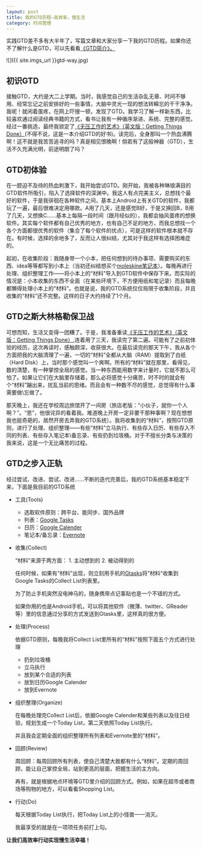 ```yaml
---
layout: post
title: 我的GTD历程—高效率，慢生活
category: 时间管理
---
```


实践GTD差不多有大半年了，写篇文章和大家分享一下我的GTD历程。如果你还不了解什么是GTD，可以先看看[《GTD简介》。](http://blog.freepanda.me/archives/12)

![]({{ site.imgs_url }}gtd-way.jpg)

## 初识GTD

接触GTD，大约是大二上学期。当时，我感觉自己的生活杂乱无章、时间不够用、经常忘记之前安排好的一些事情，大脑中灵光一现的想法转瞬忘的干干净净。我呢！就闲着蛋疼，在网上吓搜一顿，发现了GTD。我学习了解一样新东西，比较喜欢通过阅读经典书籍的方式，看书让我有一种循序渐进、系统、完整的感觉。经过一番挑选，最终我锁定了[《无压工作的艺术》（英文版：Getting Things Done）](http://book.douban.com/subject/4849382/)(不得不说，这是一本介绍GTD的好书)。读完后，全身那叫一个热血沸腾啊！这不就是我苦苦追寻的吗？真是相见恨晚啊！倘若有了这般神器（GTD），生活不久充满光明，前途明朗了吗？


## GTD初体验

在一腔迫不及待的热血刺激下，我开始尝试GTD。刚开始，我被各种琳琅满目的GTD软件所吸引，陷入了选择软件的深渊中。我这人有点完美主义，总想找个最好的软件，于是我徘徊在各种软件之间，基本上Android上有关GTD的软件，我都玩了一遍，最后很难决定用哪款。A用了几天，还是感觉B好，于是又换回B，B用了几天，又想换C......基本上每隔一段时间（跟月经似的），我都会抽风蛋疼的想换软件。其实每个软件都有自己优秀的地方，也有自己不足的地方，而我总想找一个各个方面都很优秀的软件（集合了每个软件的优点），可是这样的软件根本就不存在。有时候，选择的余地多了，反而让人很纠结，尤其对于我这样有选择困难症的。

起初，在收集阶段：我随身带一个小本，把任何想到的待办事项、需要购买的东西、idea等等都写到小本上（当初还纠结想买个[moleskine笔记本](http://www.moleskine.cn/)）。每晚再进行处理、组织整理工作——将小本上的“材料”导入到GTD软件中保存下来。而实际的情况是：小本收集的东西不全面（在某些环境下，不方便用纸和笔记录）而且每晚都懒得处理小本上的“材料”。也就是说，我的GTD系统仅仅局限于收集阶段，并且收集的“材料”还不完整。这样的日子大约持续了1个月。


## GTD之斯大林格勒保卫战

可想而知，生活又变得一团糟了。于是，我准备重读[《无压工作的艺术》（英文版：Getting Things Done）](http://book.douban.com/subject/4849382/),连着用了三天，我读完了第二遍。可能有了之前初体验的经历，这次再读时，感触颇深，收获很大。在最后读完的那天下午，我从各个方面把我的大脑清理了一遍，一切的“材料”全都从大脑（RAM）提取到了白纸（Hard Disk）上，当时那个感觉叫一个爽啊。所有的“材料”就在那里，看得见，数的清楚，有一种掌控全局的感觉。当一种东西能用数字来计量时，它就不那么可怕了。如果让它们在大脑里存储着，那么必将感觉十分痛苦，时不时的就会有个“材料”蹦出来，扰乱当前的思绪。而且会有一种数不尽的感觉，总觉得有什么事需要做\忘做了。

那天晚上，我还在学校周边旅馆开了一间房（旅店老版：“小伙子，就你一个人啊？”。“恩”，他很诧异的看着我。难道晚上开房一定非要干那种事啊？现在想想我也挺奇葩的，居然开房去弄我的GTD系统）。我将收集到的“材料”，按照GTD原则，进行了处理、组织整理——有些“材料”立马执行、有些存入日历、有些存入不同的列表、有些存入笔记本\备忘录、有些扔到垃圾桶。对于不擅长分类与决策的我来说，这是一个无比痛苦的过程。


## GTD之步入正轨

经过尝试、改进、尝试、改进......不断的迭代完善后，我的GTD系统基本稳定下来，下面是我目前的GTD系统


* 工具(Tools)

   * 选取软件原则：跨平台、能同步、国外品牌
   * 列表：[Google Tasks](https://mail.google.com/tasks/canvas)
   * 日历：[Google Calender](https://www.google.com/calendar/render)
   * 笔记本/备忘录：[Evernote](https://evernote.com)

* 收集(Collect)

  “材料”来源于两方面： 1. 主动想到的 2. 被动得到的

   任何时候，如果有“材料”出现，则立刻用手机的[Gtasks](https://play.google.com/store/apps/details?id=org.dayup.gtask)将”材料“收集到Google Tasks的Collect List列表里。

   为了防止手机突然没电神马的，随身携带点记事贴也是一个不错的方式。

   如果你用的也是Android手机，可以将其他软件（微薄、twitter、GReader等）里的信息通过分享的方式发送到Gtasks里，这样真的很方便。

* 处理(Process)

   依据GTD原则，每晚我将Collect List里所有的“材料”按照下面五个方式进行处理

   *  扔到垃圾桶
   *  立马执行
   *  放到某个合适的列表
   *  放到日历Google Calender
   *  放到Evernote

* 组织整理(Organize)

   在每晚处理完Collect List后，依据Google Calender和某些列表以及往日经验，规划生成一个Today List，第二天依照Today List执行。

   并且我会定期全面的组织整理所有列表和Evernote里的“材料”。
	
* 回顾(Review)

   周回顾：每周回顾所有列表，使自己清楚大致都有什么“材料”。定期的周回顾，能让自己掌控全局，站到更高的层面，把握生活的主方向。

   再有，就是根据地点环境等GTD里介绍的回顾方式。例如，如果在超市或者商场等购物的地方，可以看看Shopping List。

* 行动(Do)
 
   每天根据Today List执行，把Today List上的小怪兽一一消灭。

   我最享受的就是在一项项任务前打上勾。


**让我们高效率行动实现慢生活幸福！**
